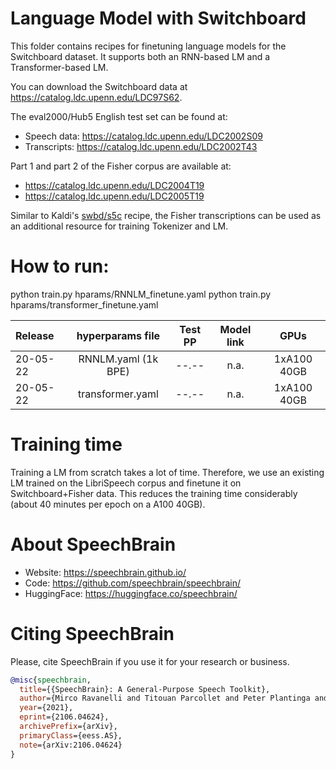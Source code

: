 # Language Model with Switchboard
This folder contains recipes for finetuning language models for the Switchboard dataset. 
It supports both an RNN-based LM and a Transformer-based LM.

You can download the Switchboard data at https://catalog.ldc.upenn.edu/LDC97S62. 

The eval2000/Hub5 English test set can be found at: 
- Speech data: https://catalog.ldc.upenn.edu/LDC2002S09 
- Transcripts: https://catalog.ldc.upenn.edu/LDC2002T43

Part 1 and part 2 of the Fisher corpus are available at:
- https://catalog.ldc.upenn.edu/LDC2004T19
- https://catalog.ldc.upenn.edu/LDC2005T19

Similar to Kaldi's [swbd/s5c](https://github.com/kaldi-asr/kaldi/tree/master/egs/swbd/s5c) recipe, 
the Fisher transcriptions can be used as an additional resource for training Tokenizer and LM. 

# How to run:
python train.py hparams/RNNLM_finetune.yaml
python train.py hparams/transformer_finetune.yaml

| Release | hyperparams file | Test PP | Model link | GPUs |
| :---     | :---: | :---: | :---: | :---: |
| 20-05-22 | RNNLM.yaml (1k BPE) | --.-- | n.a. | 1xA100 40GB |
| 20-05-22 | transformer.yaml | --.-- | n.a. | 1xA100 40GB |


# Training time
Training a LM from scratch takes a lot of time. 
Therefore, we use an existing LM trained on the LibriSpeech corpus and finetune it on Switchboard+Fisher data. 
This reduces the training time considerably (about 40 minutes per epoch on a A100 40GB). 


# **About SpeechBrain**
- Website: https://speechbrain.github.io/
- Code: https://github.com/speechbrain/speechbrain/
- HuggingFace: https://huggingface.co/speechbrain/


# **Citing SpeechBrain**
Please, cite SpeechBrain if you use it for your research or business.

```bibtex
@misc{speechbrain,
  title={{SpeechBrain}: A General-Purpose Speech Toolkit},
  author={Mirco Ravanelli and Titouan Parcollet and Peter Plantinga and Aku Rouhe and Samuele Cornell and Loren Lugosch and Cem Subakan and Nauman Dawalatabad and Abdelwahab Heba and Jianyuan Zhong and Ju-Chieh Chou and Sung-Lin Yeh and Szu-Wei Fu and Chien-Feng Liao and Elena Rastorgueva and François Grondin and William Aris and Hwidong Na and Yan Gao and Renato De Mori and Yoshua Bengio},
  year={2021},
  eprint={2106.04624},
  archivePrefix={arXiv},
  primaryClass={eess.AS},
  note={arXiv:2106.04624}
}
```